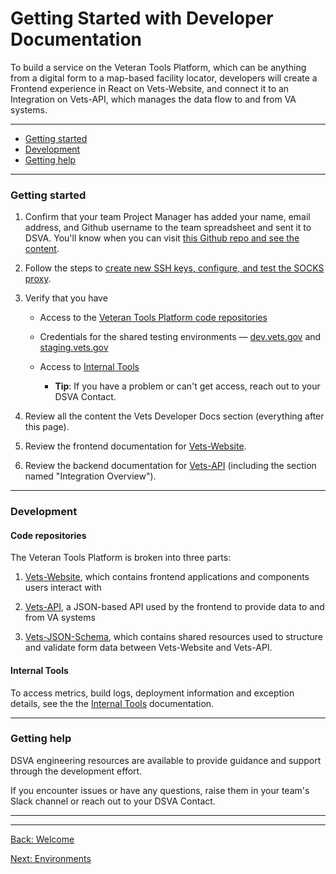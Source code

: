 # Getting Started with Developer Documentation

To build a service on the Veteran Tools Platform, which can be anything from a digital form to a map-based facility locator, developers will create a Frontend experience in React on Vets-Website, and connect it to an Integration on Vets-API, which manages the data flow to and from VA systems.

<hr>

* [Getting started](#getting-started)
* [Development](#development)
* [Getting help](#getting-help)

<hr>

### Getting started

1. Confirm that your team Project Manager has added your name, email address, and Github username to the team spreadsheet and sent it to DSVA. You'll know when you can visit [this Github repo and see the content](https://github.com/department-of-veterans-affairs/vets.gov-team).

1. Follow the steps to <a title="go to create ssh keys" href="https://github.com/department-of-veterans-affairs/vets-work-practices/blob/master/Onboarding-External-Contractors/request-access-to-tools.md#additional-onboarding-steps-for-developers">create new SSH keys, configure, and test the SOCKS proxy</a>.

1. Verify that you have
    * Access to the [Veteran Tools Platform code repositories](#code-repositories)

    * Credentials for the shared testing environments &mdash;  <a title="go to dev.vets.gov" href="https://dev.vets.gov" target="_blank">dev.vets.gov</a> and <a title="go to staging.vets.gov" href="https://staging.vets.gov" target="_blank">staging.vets.gov</a>

    * Access to [Internal Tools](internal-tools-access.md)
      * **Tip**: If you have a problem or can't get access, reach out to your DSVA Contact.

1. Review all the content the Vets Developer Docs section (everything after this page).

1. Review the frontend documentation for <a title="Go to Vets-Website readme" href="vets-website/vets-website-readme.md" target="_blank">Vets-Website</a>.

1. Review the backend documentation for <a title="Go to Vets-API readme" href="vets-api/vets-api-readme.md" target="_blank">Vets-API</a> (including the section named "Integration Overview").

<hr>

### Development

#### Code repositories

The Veteran Tools Platform is broken into three parts:

1. <a title="Go to Vets-Website" href="https://github.com/department-of-veterans-affairs/vets-website" target="_blank">Vets-Website</a>, which contains frontend applications and components users interact with

1. <a title="Go to Vets-API" href="https://github.com/department-of-veterans-affairs/vets-api" target="_blank">Vets-API</a>, a JSON-based API used by the frontend to provide data to and from VA systems

1. <a title="Go to Vets-JSON-Schema" href="https://github.com/department-of-veterans-affairs/vets-json-schema" target="_blank">Vets-JSON-Schema</a>, which contains shared resources used to structure and validate form data between Vets-Website and Vets-API.


#### Internal Tools

To access metrics, build logs, deployment information and exception details, see the the [Internal Tools](internal-tools-access.md) documentation.

<hr>

### Getting help

DSVA engineering resources are available to provide guidance and support through the development effort.

If you encounter issues or have any questions, raise them in your team's Slack channel or reach out to your DSVA Contact.

<hr>
<hr>

[Back: Welcome](welcome.md)

[Next: Environments](environments.md)
